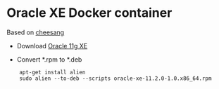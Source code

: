 # Oracle XE Docker container

Based on [cheesang]

- Download [Oracle 11g XE]

- Convert *.rpm to *.deb
```
    apt-get install alien
    sudo alien --to-deb --scripts oracle-xe-11.2.0-1.0.x86_64.rpm
```

[cheesang]:https://index.docker.io/u/cheesang/docker-oracle11xe/
[Oracle 11g XE]:http://www.oracle.com/technetwork/database/database-technologies/express-edition/downloads/index.html
